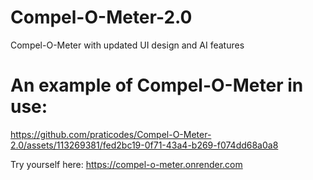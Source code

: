 # Compel-O-Meter-2.0
Compel-O-Meter with updated UI design and AI features

# An example of Compel-O-Meter in use:
https://github.com/praticodes/Compel-O-Meter-2.0/assets/113269381/fed2bc19-0f71-43a4-b269-f074dd68a0a8

Try yourself here: https://compel-o-meter.onrender.com
